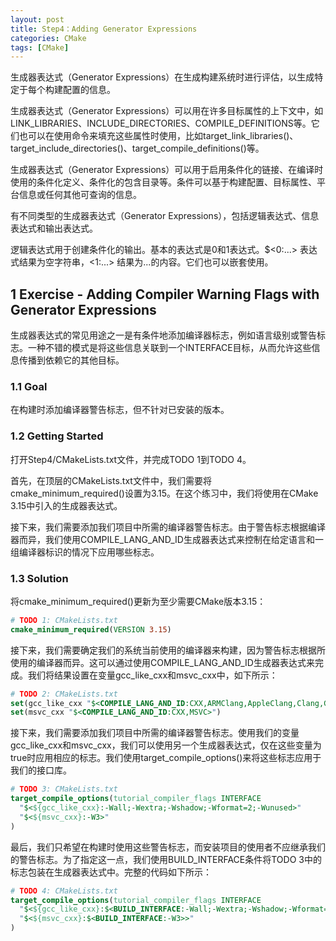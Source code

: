 ```yaml
---
layout: post
title: Step4：Adding Generator Expressions
categories: CMake
tags: [CMake]
---
```



生成器表达式（Generator Expressions）在生成构建系统时进行评估，以生成特定于每个构建配置的信息。

生成器表达式（Generator Expressions）可以用在许多目标属性的上下文中，如LINK_LIBRARIES、INCLUDE_DIRECTORIES、COMPILE_DEFINITIONS等。它们也可以在使用命令来填充这些属性时使用，比如target_link_libraries()、target_include_directories()、target_compile_definitions()等。

生成器表达式（Generator Expressions）可以用于启用条件化的链接、在编译时使用的条件化定义、条件化的包含目录等。条件可以基于构建配置、目标属性、平台信息或任何其他可查询的信息。

有不同类型的生成器表达式（Generator Expressions），包括逻辑表达式、信息表达式和输出表达式。

逻辑表达式用于创建条件化的输出。基本的表达式是0和1表达式。$<0:...> 表达式结果为空字符串，<1:...> 结果为...的内容。它们也可以嵌套使用。

## 1 Exercise - Adding Compiler Warning Flags with Generator Expressions

生成器表达式的常见用途之一是有条件地添加编译器标志，例如语言级别或警告标志。一种不错的模式是将这些信息关联到一个INTERFACE目标，从而允许这些信息传播到依赖它的其他目标。

### 1.1 Goal

在构建时添加编译器警告标志，但不针对已安装的版本。

### 1.2 Getting Started

打开Step4/CMakeLists.txt文件，并完成TODO 1到TODO 4。

首先，在顶层的CMakeLists.txt文件中，我们需要将cmake_minimum_required()设置为3.15。在这个练习中，我们将使用在CMake 3.15中引入的生成器表达式。

接下来，我们需要添加我们项目中所需的编译器警告标志。由于警告标志根据编译器而异，我们使用COMPILE_LANG_AND_ID生成器表达式来控制在给定语言和一组编译器标识的情况下应用哪些标志。

### 1.3 Solution

将cmake_minimum_required()更新为至少需要CMake版本3.15：

```cmake
# TODO 1: CMakeLists.txt
cmake_minimum_required(VERSION 3.15)
```

接下来，我们需要确定我们的系统当前使用的编译器来构建，因为警告标志根据所使用的编译器而异。这可以通过使用COMPILE_LANG_AND_ID生成器表达式来完成。我们将结果设置在变量gcc_like_cxx和msvc_cxx中，如下所示：

```cmake
# TODO 2: CMakeLists.txt
set(gcc_like_cxx "$<COMPILE_LANG_AND_ID:CXX,ARMClang,AppleClang,Clang,GNU,LCC>")
set(msvc_cxx "$<COMPILE_LANG_AND_ID:CXX,MSVC>")
```

接下来，我们需要添加我们项目中所需的编译器警告标志。使用我们的变量gcc_like_cxx和msvc_cxx，我们可以使用另一个生成器表达式，仅在这些变量为true时应用相应的标志。我们使用target_compile_options()来将这些标志应用于我们的接口库。

```cmake
# TODO 3: CMakeLists.txt
target_compile_options(tutorial_compiler_flags INTERFACE
  "$<${gcc_like_cxx}:-Wall;-Wextra;-Wshadow;-Wformat=2;-Wunused>"
  "$<${msvc_cxx}:-W3>"
)
```

最后，我们只希望在构建时使用这些警告标志，而安装项目的使用者不应继承我们的警告标志。为了指定这一点，我们使用BUILD_INTERFACE条件将TODO 3中的标志包装在生成器表达式中。完整的代码如下所示：

```cmake
# TODO 4: CMakeLists.txt
target_compile_options(tutorial_compiler_flags INTERFACE
  "$<${gcc_like_cxx}:$<BUILD_INTERFACE:-Wall;-Wextra;-Wshadow;-Wformat=2;-Wunused>>"
  "$<${msvc_cxx}:$<BUILD_INTERFACE:-W3>>"
)
```